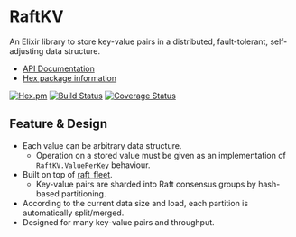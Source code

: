 # RaftKV

An Elixir library to store key-value pairs in a distributed, fault-tolerant, self-adjusting data structure.

- [API Documentation](http://hexdocs.pm/raft_kv/)
- [Hex package information](https://hex.pm/packages/raft_kv)

[![Hex.pm](http://img.shields.io/hexpm/v/raft_kv.svg)](https://hex.pm/packages/raft_kv)
[![Build Status](https://travis-ci.org/skirino/raft_kv.svg)](https://travis-ci.org/skirino/raft_kv)
[![Coverage Status](https://coveralls.io/repos/github/skirino/raft_kv/badge.svg?branch=master)](https://coveralls.io/github/skirino/raft_kv?branch=master)

## Feature & Design

- Each value can be arbitrary data structure.
    - Operation on a stored value must be given as an implementation of `RaftKV.ValuePerKey` behaviour.
- Built on top of [raft_fleet](https://github.com/skirino/raft_fleet).
    - Key-value pairs are sharded into Raft consensus groups by hash-based partitioning.
- According to the current data size and load, each partition is automatically split/merged.
- Designed for many key-value pairs and throughput.
